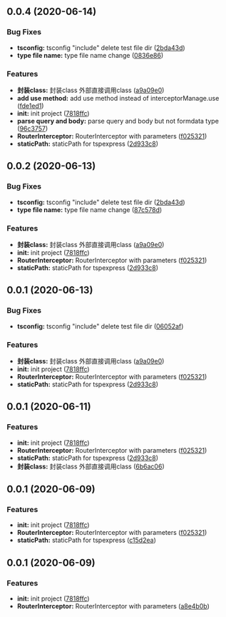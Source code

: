 ## 0.0.4 (2020-06-14)


### Bug Fixes

* **tsconfig:** tsconfig "include" delete test file dir ([2bda43d](https://github.com/hblvsjtu/TsPExpress/commit/2bda43ddf9b3c44198a0b7eedaf1af319b4bdbc6))
* **type file name:** type file name change ([0836e86](https://github.com/hblvsjtu/TsPExpress/commit/0836e86e14103d8db63bef04fd68816769c00228))


### Features

* **封装class:** 封装class 外部直接调用class ([a9a09e0](https://github.com/hblvsjtu/TsPExpress/commit/a9a09e0d5db07a8cf18810805a0bb768483edb59))
* **add use method:** add use method instead of interceptorManage.use ([fde1ed1](https://github.com/hblvsjtu/TsPExpress/commit/fde1ed11796c96c9591f97709a28a0ddb83ade60))
* **init:** init project ([7818ffc](https://github.com/hblvsjtu/TsPExpress/commit/7818ffc6bba9a0e8df887366a33977c71e4f5bac))
* **parse query and body:** parse query and body but not formdata type ([96c3757](https://github.com/hblvsjtu/TsPExpress/commit/96c3757bdbf018dc5701472f92a20215d5d98190))
* **RouterInterceptor:** RouterInterceptor with parameters ([f025321](https://github.com/hblvsjtu/TsPExpress/commit/f025321d4865c71adfd272e9db7fd3d7e1c98c85))
* **staticPath:** staticPath for tspexpress ([2d933c8](https://github.com/hblvsjtu/TsPExpress/commit/2d933c88cc30de9709f75112790955c6bc54015f))



## 0.0.2 (2020-06-13)


### Bug Fixes

* **tsconfig:** tsconfig "include" delete test file dir ([2bda43d](https://github.com/hblvsjtu/TsPExpress/commit/2bda43ddf9b3c44198a0b7eedaf1af319b4bdbc6))
* **type file name:** type file name change ([87c578d](https://github.com/hblvsjtu/TsPExpress/commit/87c578da281da183d107ff34abd9c2d8aad718df))


### Features

* **封装class:** 封装class 外部直接调用class ([a9a09e0](https://github.com/hblvsjtu/TsPExpress/commit/a9a09e0d5db07a8cf18810805a0bb768483edb59))
* **init:** init project ([7818ffc](https://github.com/hblvsjtu/TsPExpress/commit/7818ffc6bba9a0e8df887366a33977c71e4f5bac))
* **RouterInterceptor:** RouterInterceptor with parameters ([f025321](https://github.com/hblvsjtu/TsPExpress/commit/f025321d4865c71adfd272e9db7fd3d7e1c98c85))
* **staticPath:** staticPath for tspexpress ([2d933c8](https://github.com/hblvsjtu/TsPExpress/commit/2d933c88cc30de9709f75112790955c6bc54015f))



## 0.0.1 (2020-06-13)


### Bug Fixes

* **tsconfig:** tsconfig "include" delete test file dir ([06052af](https://github.com/hblvsjtu/TsPExpress/commit/06052af68f1dcca138b9cd9d8a25a63e3d7b9826))


### Features

* **封装class:** 封装class 外部直接调用class ([a9a09e0](https://github.com/hblvsjtu/TsPExpress/commit/a9a09e0d5db07a8cf18810805a0bb768483edb59))
* **init:** init project ([7818ffc](https://github.com/hblvsjtu/TsPExpress/commit/7818ffc6bba9a0e8df887366a33977c71e4f5bac))
* **RouterInterceptor:** RouterInterceptor with parameters ([f025321](https://github.com/hblvsjtu/TsPExpress/commit/f025321d4865c71adfd272e9db7fd3d7e1c98c85))
* **staticPath:** staticPath for tspexpress ([2d933c8](https://github.com/hblvsjtu/TsPExpress/commit/2d933c88cc30de9709f75112790955c6bc54015f))



<a name="0.0.1"></a>
## 0.0.1 (2020-06-11)


### Features

* **init:** init project ([7818ffc](https://github.com/hblvsjtu/TsPExpress/commit/7818ffc))
* **RouterInterceptor:** RouterInterceptor with parameters ([f025321](https://github.com/hblvsjtu/TsPExpress/commit/f025321))
* **staticPath:** staticPath for tspexpress ([2d933c8](https://github.com/hblvsjtu/TsPExpress/commit/2d933c8))
* **封装class:** 封装class 外部直接调用class ([6b6ac06](https://github.com/hblvsjtu/TsPExpress/commit/6b6ac06))



<a name="0.0.1"></a>
## 0.0.1 (2020-06-09)


### Features

* **init:** init project ([7818ffc](https://github.com/hblvsjtu/TsPExpress/commit/7818ffc))
* **RouterInterceptor:** RouterInterceptor with parameters ([f025321](https://github.com/hblvsjtu/TsPExpress/commit/f025321))
* **staticPath:** staticPath for tspexpress ([c15d2ea](https://github.com/hblvsjtu/TsPExpress/commit/c15d2ea))



<a name="0.0.1"></a>
## 0.0.1 (2020-06-09)


### Features

* **init:** init project ([7818ffc](https://github.com/hblvsjtu/TsPExpress/commit/7818ffc))
* **RouterInterceptor:** RouterInterceptor with parameters ([a8e4b0b](https://github.com/hblvsjtu/TsPExpress/commit/a8e4b0b))



